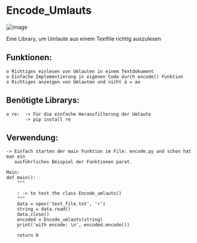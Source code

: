 # Encode_Umlauts
![image](https://user-images.githubusercontent.com/87471423/127839447-7370c716-d61e-472e-a278-27cf95b26392.png)


Eine Library, um Umlaute aus einem Textfile richtig auszulesen


## Funktionen:
    o Richtiges einlesen von Umlauten in einem Textdokument
    o Einfache Implementierung in eigenen Code durch encode() Funktion
    o Richtiges anzeigen von Umlauten und nicht ä = ae


## Benötigte Librarys:
    o re:  -> Für die einfache Herausfilterung der Umlaute
           -> pip install re

## Verwendung:
    -> Einfach starten der main Funktion im File: encode.py und schon hat man ein 
       ausführliches Beispiel der Funktionen parat.
       
    Main:
    def main():
        """

        : -> to test the class Encode_umlauts()
        """
        data = open('text_file.txt', 'r')
        string = data.read()
        data.close()
        encoded = Encode_umlauts(string)
        print('with encode: \n', encoded.encode())

        return 0
